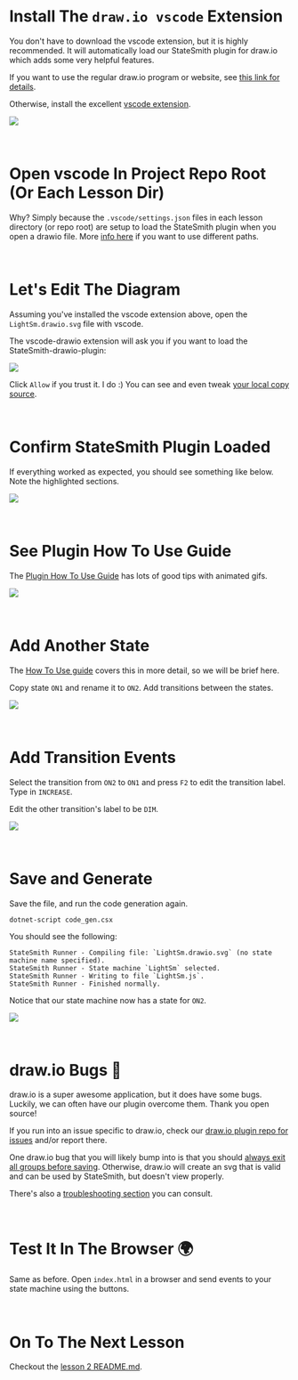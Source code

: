 # Install The `draw.io vscode` Extension
You don't have to download the vscode extension, but it is highly recommended. It will automatically load our StateSmith plugin for draw.io which adds some very helpful features.

If you want to use the regular draw.io program or website, see [this link for details](https://github.com/StateSmith/StateSmith/wiki/Getting-started-using-draw.io-with-StateSmith).

Otherwise, install the excellent [vscode extension](https://marketplace.visualstudio.com/items?itemName=hediet.vscode-drawio).

![](docs/vscode-extension-stats.png)



<br>


# Open vscode In Project Repo Root (Or Each Lesson Dir)
Why? Simply because the `.vscode/settings.json` files in each lesson directory (or repo root) are setup to load the StateSmith plugin when you open a drawio file. More [info here](https://github.com/StateSmith/StateSmith-drawio-plugin/wiki/Installation) if you want to use different paths.




<br>


# Let's Edit The Diagram
Assuming you've installed the vscode extension above, open the `LightSm.drawio.svg` file with vscode.

The vscode-drawio extension will ask you if you want to load the StateSmith-drawio-plugin:

![](docs/allow-prompt.png)

Click `Allow` if you trust it. I do :) You can see and even tweak [your local copy source](.vscode/StateSmith-drawio-plugin-v0.5.0.js).





<br>

# Confirm StateSmith Plugin Loaded
If everything worked as expected, you should see something like below. Note the highlighted sections.

![](docs/ss-plugin-1.png)






<br>

# See Plugin How To Use Guide
The [Plugin How To Use Guide](https://github.com/StateSmith/StateSmith-drawio-plugin/wiki/How-To-Use) has lots of good tips with animated gifs.

[![](docs/how-to-preview.png)](https://github.com/StateSmith/StateSmith-drawio-plugin/wiki/How-To-Use)




<br>

# Add Another State
The [How To Use guide](https://github.com/StateSmith/StateSmith-drawio-plugin/wiki/How-To-Use) covers this in more detail, so we will be brief here.

Copy state `ON1` and rename it to `ON2`. Add transitions between the states.

![](./docs/add-state-on2.gif)





<br>

# Add Transition Events
Select the transition from `ON2` to `ON1` and press `F2` to edit the transition label. Type in `INCREASE`.

Edit the other transition's label to be `DIM`.

![](./docs/add-transition-events.gif)





<br>

# Save and Generate
Save the file, and run the code generation again.
```
dotnet-script code_gen.csx
```
You should see the following:
```
StateSmith Runner - Compiling file: `LightSm.drawio.svg` (no state machine name specified).
StateSmith Runner - State machine `LightSm` selected.
StateSmith Runner - Writing to file `LightSm.js`.
StateSmith Runner - Finished normally.
```

Notice that our state machine now has a state for `ON2`.

![](./docs/run-code-gen-2.gif)





<br>

# draw.io Bugs 🐛
draw.io is a super awesome application, but it does have some bugs. Luckily, we can often have our plugin overcome them. Thank you open source!

If you run into an issue specific to draw.io, check our [draw.io plugin repo for issues](https://github.com/StateSmith/StateSmith-drawio-plugin/issues) and/or report there.

One draw.io bug that you will likely bump into is that you should [always exit all groups before saving](https://github.com/StateSmith/StateSmith-drawio-plugin/issues/25). Otherwise, draw.io will create an svg that is valid and can be used by StateSmith, but doesn't view properly.

There's also a [troubleshooting section](https://github.com/StateSmith/StateSmith-drawio-plugin/wiki/Troubleshooting) you can consult.




<br>

# Test It In The Browser 🌍
Same as before. Open `index.html` in a browser and send events to your state machine using the buttons.





<br>

# On To The Next Lesson
Checkout the [lesson 2 README.md](../lesson-2/README.md).
